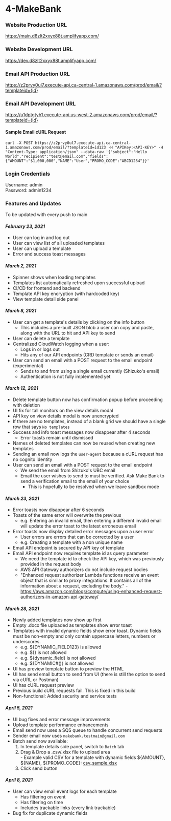 # 4-MakeBank

### Website Production URL
https://main.d8zlt2xxyx88t.amplifyapp.com/

### Website Development URL
https://dev.d8zlt2xxyx88t.amplifyapp.com/

### Email API Production URL
https://z2prvy0ul7.execute-api.ca-central-1.amazonaws.com/prod/email/?templateid={id}

### Email API Development URL
https://u1dptgtyh1.execute-api.us-west-2.amazonaws.com/prod/email/?templateid={id}


#### Sample Email cURL Request
```
curl -X POST https://z2prvy0ul7.execute-api.ca-central-1.amazonaws.com/prod/email/?templateid=id123 -H "APIKey:<API-KEY>" -H "Content-Type: application/json" --data-raw '{"subject":"Hello World","recipient":"test@email.com","fields":{"AMOUNT":"$1,000,000","NAME":"User","PROMO_CODE":"ABCD1234"}}'
```

### Login Credentials
Username: admin\
Password: admin1234

### Features and Updates
To be updated with every push to main
#### ***February 23, 2021***
- User can log in and log out
- User can view list of all uploaded templates
- User can upload a template
- Error and success toast messages
#### ***March 2, 2021***
- Spinner shows when loading templates
- Templates list automatically refreshed upon successful upload
- CI/CD for frontend and backend
- Template API key encryption (with hardcoded key)
- View template detail side panel
#### ***March 8, 2021***
- User can get a template's details by clicking on the info button
    - This includes a pre-built JSON blob a user can copy and paste, along with the URL to hit and API key to send
- User can delete a template
- Centralized CloudWatch logging when a user:
    - Logs in or logs out
    - Hits any of our API endpoints (CRD template or sends an email)
- User can send an email with a POST request to the email endpoint (experimental)
    - Sends to and from using a single email currently (Shizuko's email)
    - Authentication is not fully implemented yet
#### ***March 12, 2021***
- Delete template button now has confirmation popup before proceeding with deletion
- UI fix for tall monitors on the view details modal
- API key on view details modal is now unencrypted 
- If there are no templates, instead of a blank grid we should have a single row that says `No templates`
- Success and info toast messages now disappear after 4 seconds
    - Error toasts remain until dismissed
- Names of deleted templates can now be reused when creating new templates
- Sending an email now logs the `user-agent` because a cURL request has no cognito identity
- User can send an email with a POST request to the email endpoint
    - We send the email from Shizuko's UBC email
    - Email the user wishes to send to must be verified. Ask Make Bank to send a verification email to the email of your choice
        - This is hopefully to be resolved when we leave sandbox mode
#### ***March 23, 2021***
- Error toasts now disappear after 6 seconds
- Toasts of the same error will overwrite the previous
    - e.g. Entering an invalid email, then entering a different invalid email will update the error toast to the latest erroneous email
- Error toasts now display detailed error messages upon a user error
    - User errors are errors that can be corrected by a user
    - e.g. Creating a template with a non unique name
- Email API endpoint is secured by API key of template
- Email API endpoint now requires template id as query parameter
    - We need the template id to check the API key, which was previously provided in the request body
    - AWS API Gateway authorizers do not include request bodies
    - "Enhanced request authorizer Lambda functions receive an event object that is similar to proxy integrations. It contains all of the information about a request, excluding the body." - https://aws.amazon.com/blogs/compute/using-enhanced-request-authorizers-in-amazon-api-gateway/
#### ***March 28, 2021***
- Newly added templates now show up first
- Empty .docx file uploaded as templates show error toast
- Templates with invalid dynamic fields show error toast. Dynamic fields must be non-empty and only contain uppercase letters, numbers or underscores.
    - e.g. ${DYNAMIC_FIELD123} is allowed
    - e.g. ${} is not allowed
    - e.g. ${dynamic_field} is not allowed
    - e.g. ${DYNAMIC#()} is not allowed
- UI has preview template button to preview the HTML
- UI has send email button to send from UI (there is still the option to send via cURL or Postman)
- UI has cURL request preview
- Previous build cURL requests fail. This is fixed in this build
- Non-functional: Added security and service tests
#### ***April 5, 2021***
- UI bug fixes and error message improvements
- Upload template performance enhancements
- Email send now uses a SQS queue to handle concurrent send requests
- Sender email now uses `makebank.testmain@gmail.com`
- Batch send now available:
    1. In template details side panel, switch to `Batch` tab
    2. Drag & Drop a .csv/.xlsx file to upload area<br>
      - Example valid CSV for a template with dynamic fields ${AMOUNT}, ${NAME}, ${PROMO_CODE}: [csv_sample.xlsx](https://github.com/CPSC319-HSBC/4-MakeBank/files/6260830/csv_sample.xlsx)
    4. Click send button
#### ***April 8, 2021***
- User can view email event logs for each template
    - Has filtering on event
    - Has filtering on time
    - Includes trackable links (every link trackable)
- Bug fix for duplicate dynamic fields
